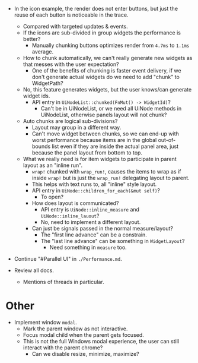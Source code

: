 * In the icon example, the render does not enter buttons, but just the reuse of each button is noticeable in the trace.
    - Compared with targeted updates & events.
    - If the icons are sub-divided in group widgets the performance is better?
      - Manually chunking buttons optimizes render from `4.7ms` to `1.1ms` average. 
    - How to chunk automatically, we can't really generate new widgets as that messes with the user expectation?
        - One of the benefits of chunking is faster event delivery, if we don't generate actual widgets do we need to add "chunk" to WidgetPath?
    - No, this feature generates widgets, but the user knows/can generate widget ids.
        - API entry in `UiNodeList::chunked(FnMut() -> WidgetId)`?
            - Can't be in UiNodeList, or we need all UiNode methods in UiNodeList, otherwise panels layout will not chunk?
    - Auto chunks are logical sub-divisions?
        - Layout may group in a different way.
        - Can't move widget between chunks, so we can end-up with worst performance because items are in the global out-of-bounds list
            even if they are inside the actual panel area, just because the panel layout from bottom to top.
    - What we really need is for item widgets to participate in parent layout as an "inline run".
        - `wrap!` chunked with `wrap_run!`, causes the items to wrap as if inside `wrap!` but is just the `wrap_run!` delegating layout
            to parent.
        - This helps with text runs to, all "inline" style layout.
        - API entry in `UiNode::children_for_each(&mut self)`?
            - To open?
        - How does layout is communicated?
            - API entry is `UiNode::inline_measure` and `UiNode::inline_lauout`?
            - No, need to implement a different layout.
        - Can just be signals passed in the normal measure/layout?
            - The "first line advance" can be a constrain.
            - The "last line advance" can be something in `WidgetLayout`?
                - Need something in `measure` too. 

* Continue "#Parallel UI" in `./Performance.md`.
* Review all docs.
    - Mentions of threads in particular.

# Other

* Implement window `modal`.
    - Mark the parent window as not interactive.
    - Focus modal child when the parent gets focused.
    - This is not the full Windows modal experience, the user can still interact with the parent chrome?
        - Can we disable resize, minimize, maximize?